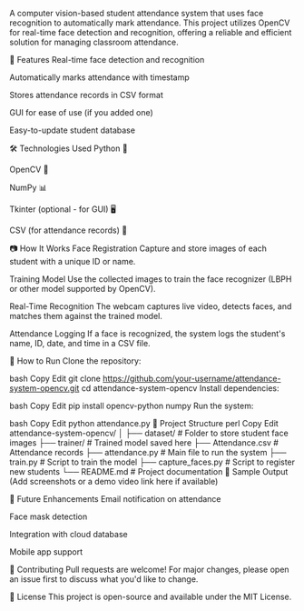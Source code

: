 A computer vision-based student attendance system that uses face recognition to automatically mark attendance. This project utilizes OpenCV for real-time face detection and recognition, offering a reliable and efficient solution for managing classroom attendance.

📌 Features
Real-time face detection and recognition

Automatically marks attendance with timestamp

Stores attendance records in CSV format

GUI for ease of use (if you added one)

Easy-to-update student database

🛠️ Technologies Used
Python 🐍

OpenCV 🎥

NumPy 📊

Tkinter (optional - for GUI) 🖥️

CSV (for attendance records) 📁

📷 How It Works
Face Registration
Capture and store images of each student with a unique ID or name.

Training Model
Use the collected images to train the face recognizer (LBPH or other model supported by OpenCV).

Real-Time Recognition
The webcam captures live video, detects faces, and matches them against the trained model.

Attendance Logging
If a face is recognized, the system logs the student's name, ID, date, and time in a CSV file.

🚀 How to Run
Clone the repository:

bash
Copy
Edit
git clone https://github.com/your-username/attendance-system-opencv.git
cd attendance-system-opencv
Install dependencies:

bash
Copy
Edit
pip install opencv-python numpy
Run the system:

bash
Copy
Edit
python attendance.py
📂 Project Structure
perl
Copy
Edit
attendance-system-opencv/
│
├── dataset/             # Folder to store student face images
├── trainer/             # Trained model saved here
├── Attendance.csv       # Attendance records
├── attendance.py        # Main file to run the system
├── train.py             # Script to train the model
├── capture_faces.py     # Script to register new students
└── README.md            # Project documentation
📸 Sample Output
(Add screenshots or a demo video link here if available)

📅 Future Enhancements
Email notification on attendance

Face mask detection

Integration with cloud database

Mobile app support

🤝 Contributing
Pull requests are welcome! For major changes, please open an issue first to discuss what you'd like to change.

📄 License
This project is open-source and available under the MIT License.
